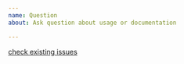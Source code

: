 ```yaml
---
name: Question
about: Ask question about usage or documentation

---
```

[check existing issues](./?q=label%3Aquestion)
